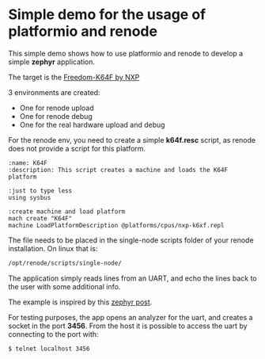 # Simple demo for the usage of platformio and renode

This simple demo shows how to use platformio and renode to develop a simple **zephyr** application.

The target is the [Freedom-K64F by NXP](https://www.nxp.com/design/development-boards/freedom-development-boards/mcu-boards/freedom-development-platform-for-kinetis-k64-k63-and-k24-mcus:FRDM-K64F)

3 environments are created:
 - One for renode upload
 - One for renode debug
 - One for the real hardware upload and debug

For the renode env, you need to create a simple **k64f.resc** script, as renode does not provide a script for this platform.

```
:name: K64F
:description: This script creates a machine and loads the K64F platform

:just to type less
using sysbus

:create machine and load platform
mach create "K64F"
machine LoadPlatformDescription @platforms/cpus/nxp-k6xf.repl
```
The file needs to be placed in the single-node scripts folder of your renode installation. On linux that is:

```bash
/opt/renode/scripts/single-node/
```

The application simply reads lines from an UART, and echo the lines back to the user with some additional info.

The example is inspired by this [zephyr post](https://www.zephyrproject.org/developing-zephyr-rtos-embedded-applications-on-platformio-and-simulating-on-antmicro-renode/).

For testing purposes, the app opens an analyzer for the uart, and creates a socket in the port **3456**. From the host it is possible to access the uart by connecting to the port with:

```bash
$ telnet localhost 3456
```

